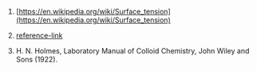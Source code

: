 1. [https://en.wikipedia.org/wiki/Surface_tension](https://en.wikipedia.org/wiki/Surface_tension)  

   <!-- HTTPS link not available. HTTP link is working -->
   <!-- 2. [reference-link](http://hyperphysics.phy-astr.gsu.edu/hbase/surten.html) -->

   <!-- Link not working -->
   <!-- 3. [reference-link](http://ga.water.usgs.gov/edu/surface-tension.html) -->
2. [reference-link](https://www.kibron.com/surface-tension)  
3. H. N. Holmes, Laboratory Manual of Colloid Chemistry, John Wiley and Sons (1922).  


